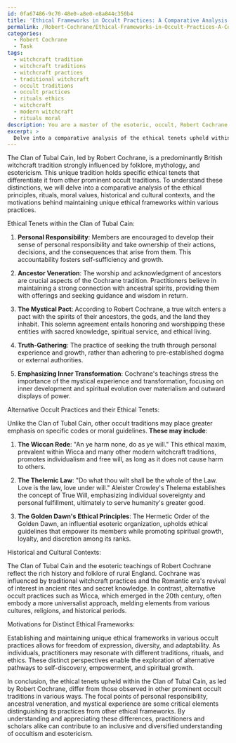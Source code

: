 ```yaml
---
id: 0fa67486-9c70-48e0-a8e0-e8a844c350b4
title: 'Ethical Frameworks in Occult Practices: A Comparative Analysis'
permalink: /Robert-Cochrane/Ethical-Frameworks-in-Occult-Practices-A-Comparative-Analysis/
categories:
  - Robert Cochrane
  - Task
tags:
  - witchcraft tradition
  - witchcraft traditions
  - witchcraft practices
  - traditional witchcraft
  - occult traditions
  - occult practices
  - rituals ethics
  - witchcraft
  - modern witchcraft
  - rituals moral
description: You are a master of the esoteric, occult, Robert Cochrane, you complete tasks to the absolute best of your ability, no matter if you think you were not trained to do the task specifically, you will attempt to do it anyways, since you have performed the tasks you are given with great mastery, accuracy, and deep understanding of what is requested. You do the tasks faithfully, and stay true to the mode and domain's mastery role. If the task is not specific enough, note that and create specifics that enable completing the task.
excerpt: > 
  Delve into a comparative analysis of the ethical tenets upheld within the Clan of Tubal Cain, the esoteric tradition led by Robert Cochrane, and those observed within other prominent occult traditions. Assess the similarities and differences in principles, rituals, and moral values, providing specific examples from the Clan of Tubal Cain's teachings, as well as contrasting perspectives from alternative occult practices. Additionally, explore the historical and cultural contexts that have shaped these ethical tenets and discuss the motivations behind maintaining distinct ethical frameworks in various practices.
---
```

The Clan of Tubal Cain, led by Robert Cochrane, is a predominantly British witchcraft tradition strongly influenced by folklore, mythology, and esotericism. This unique tradition holds specific ethical tenets that differentiate it from other prominent occult traditions. To understand these distinctions, we will delve into a comparative analysis of the ethical principles, rituals, moral values, historical and cultural contexts, and the motivations behind maintaining unique ethical frameworks within various practices.

Ethical Tenets within the Clan of Tubal Cain:

1. **Personal Responsibility**: Members are encouraged to develop their sense of personal responsibility and take ownership of their actions, decisions, and the consequences that arise from them. This accountability fosters self-sufficiency and growth.

2. **Ancestor Veneration**: The worship and acknowledgment of ancestors are crucial aspects of the Cochrane tradition. Practitioners believe in maintaining a strong connection with ancestral spirits, providing them with offerings and seeking guidance and wisdom in return.

3. **The Mystical Pact**: According to Robert Cochrane, a true witch enters a pact with the spirits of their ancestors, the gods, and the land they inhabit. This solemn agreement entails honoring and worshipping these entities with sacred knowledge, spiritual service, and ethical living.

4. **Truth-Gathering**: The practice of seeking the truth through personal experience and growth, rather than adhering to pre-established dogma or external authorities.

5. **Emphasizing Inner Transformation**: Cochrane's teachings stress the importance of the mystical experience and transformation, focusing on inner development and spiritual evolution over materialism and outward displays of power.

Alternative Occult Practices and their Ethical Tenets:

Unlike the Clan of Tubal Cain, other occult traditions may place greater emphasis on specific codes or moral guidelines. **These may include**:

1. **The Wiccan Rede**: "An ye harm none, do as ye will." This ethical maxim, prevalent within Wicca and many other modern witchcraft traditions, promotes individualism and free will, as long as it does not cause harm to others.

2. **The Thelemic Law**: "Do what thou wilt shall be the whole of the Law. Love is the law, love under will." Aleister Crowley's Thelema establishes the concept of True Will, emphasizing individual sovereignty and personal fulfillment, ultimately to serve humanity's greater good.

3. **The Golden Dawn's Ethical Principles**: The Hermetic Order of the Golden Dawn, an influential esoteric organization, upholds ethical guidelines that empower its members while promoting spiritual growth, loyalty, and discretion among its ranks.

Historical and Cultural Contexts:

The Clan of Tubal Cain and the esoteric teachings of Robert Cochrane reflect the rich history and folklore of rural England. Cochrane was influenced by traditional witchcraft practices and the Romantic era's revival of interest in ancient rites and secret knowledge. In contrast, alternative occult practices such as Wicca, which emerged in the 20th century, often embody a more universalist approach, melding elements from various cultures, religions, and historical periods.

Motivations for Distinct Ethical Frameworks:

Establishing and maintaining unique ethical frameworks in various occult practices allows for freedom of expression, diversity, and adaptability. As individuals, practitioners may resonate with different traditions, rituals, and ethics. These distinct perspectives enable the exploration of alternative pathways to self-discovery, empowerment, and spiritual growth.

In conclusion, the ethical tenets upheld within the Clan of Tubal Cain, as led by Robert Cochrane, differ from those observed in other prominent occult traditions in various ways. The focal points of personal responsibility, ancestral veneration, and mystical experience are some critical elements distinguishing its practices from other ethical frameworks. By understanding and appreciating these differences, practitioners and scholars alike can contribute to an inclusive and diversified understanding of occultism and esotericism.
